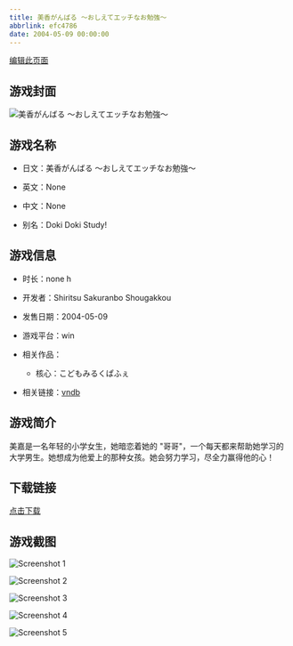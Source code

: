 ```yaml
---
title: 美香がんばる ～おしえてエッチなお勉強～
abbrlink: efc4786
date: 2004-05-09 00:00:00
---
```

[编辑此页面](https://github.com/ACG-3/ADV3-source/blob/main/source/_posts/%E7%BE%8E%E9%A6%99%E3%81%8C%E3%82%93%E3%81%B0%E3%82%8B%20%EF%BD%9E%E3%81%8A%E3%81%97%E3%81%88%E3%81%A6%E3%82%A8%E3%83%83%E3%83%81%E3%81%AA%E3%81%8A%E5%8B%89%E5%BC%B7%EF%BD%9E.md)

## 游戏封面

![美香がんばる ～おしえてエッチなお勉強～](https://pan.timero.xyz/d/onedrive/img_lib_001/%E7%BE%8E%E9%A6%99%E3%81%8C%E3%82%93%E3%81%B0%E3%82%8B%20%EF%BD%9E%E3%81%8A%E3%81%97%E3%81%88%E3%81%A6%E3%82%A8%E3%83%83%E3%83%81%E3%81%AA%E3%81%8A%E5%8B%89%E5%BC%B7%EF%BD%9E_cover.avif)


## 游戏名称

- 日文：美香がんばる ～おしえてエッチなお勉強～
- 英文：None
- 中文：None

- 别名：Doki Doki Study!


## 游戏信息

- 时长：none h
- 开发者：Shiritsu Sakuranbo Shougakkou
- 发售日期：2004-05-09
- 游戏平台：win
- 相关作品：
   - 核心：こどもみるくぱふぇ

- 相关链接：[vndb](https://vndb.org/v5907)


## 游戏简介

美嘉是一名年轻的小学女生，她暗恋着她的 "哥哥"，一个每天都来帮助她学习的大学男生。她想成为他爱上的那种女孩。她会努力学习，尽全力赢得他的心！


## 下载链接

[点击下载](https://pan.timero.xyz/onedrive/adv_lib_001/%E7%BE%8E%E9%A6%99%E3%81%8C%E3%82%93%E3%81%B0%E3%82%8B%20%EF%BD%9E%E3%81%8A%E3%81%97%E3%81%88%E3%81%A6%E3%82%A8%E3%83%83%E3%83%81%E3%81%AA%E3%81%8A%E5%8B%89%E5%BC%B7%EF%BD%9E)


## 游戏截图


![Screenshot 1](https://pan.timero.xyz/d/onedrive/img_lib_001/%E7%BE%8E%E9%A6%99%E3%81%8C%E3%82%93%E3%81%B0%E3%82%8B%20%EF%BD%9E%E3%81%8A%E3%81%97%E3%81%88%E3%81%A6%E3%82%A8%E3%83%83%E3%83%81%E3%81%AA%E3%81%8A%E5%8B%89%E5%BC%B7%EF%BD%9E_Screenshot_1.avif)

![Screenshot 2](https://pan.timero.xyz/d/onedrive/img_lib_001/%E7%BE%8E%E9%A6%99%E3%81%8C%E3%82%93%E3%81%B0%E3%82%8B%20%EF%BD%9E%E3%81%8A%E3%81%97%E3%81%88%E3%81%A6%E3%82%A8%E3%83%83%E3%83%81%E3%81%AA%E3%81%8A%E5%8B%89%E5%BC%B7%EF%BD%9E_Screenshot_2.avif)

![Screenshot 3](https://pan.timero.xyz/d/onedrive/img_lib_001/%E7%BE%8E%E9%A6%99%E3%81%8C%E3%82%93%E3%81%B0%E3%82%8B%20%EF%BD%9E%E3%81%8A%E3%81%97%E3%81%88%E3%81%A6%E3%82%A8%E3%83%83%E3%83%81%E3%81%AA%E3%81%8A%E5%8B%89%E5%BC%B7%EF%BD%9E_Screenshot_3.avif)

![Screenshot 4](https://pan.timero.xyz/d/onedrive/img_lib_001/%E7%BE%8E%E9%A6%99%E3%81%8C%E3%82%93%E3%81%B0%E3%82%8B%20%EF%BD%9E%E3%81%8A%E3%81%97%E3%81%88%E3%81%A6%E3%82%A8%E3%83%83%E3%83%81%E3%81%AA%E3%81%8A%E5%8B%89%E5%BC%B7%EF%BD%9E_Screenshot_4.avif)

![Screenshot 5](https://pan.timero.xyz/d/onedrive/img_lib_001/%E7%BE%8E%E9%A6%99%E3%81%8C%E3%82%93%E3%81%B0%E3%82%8B%20%EF%BD%9E%E3%81%8A%E3%81%97%E3%81%88%E3%81%A6%E3%82%A8%E3%83%83%E3%83%81%E3%81%AA%E3%81%8A%E5%8B%89%E5%BC%B7%EF%BD%9E_Screenshot_5.avif)

